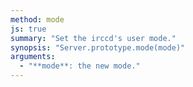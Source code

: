 ```yaml
---
method: mode
js: true
summary: "Set the irccd's user mode."
synopsis: "Server.prototype.mode(mode)"
arguments:
  - "**mode**: the new mode."
---
```

